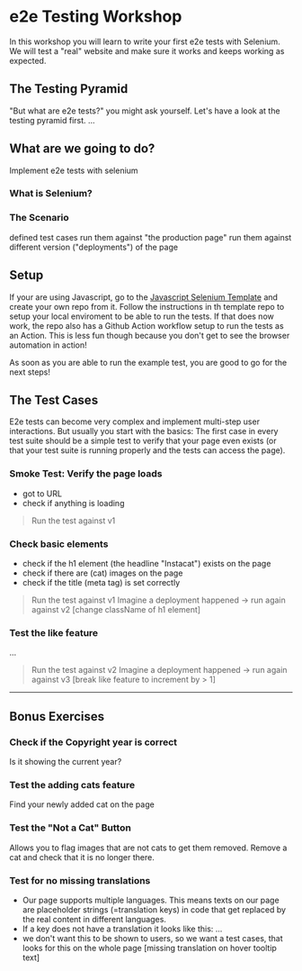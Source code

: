 # e2e Testing Workshop

In this workshop you will learn to write your first e2e tests with Selenium.
We will test a "real" website and make sure it works and keeps working as expected.


## The Testing Pyramid

"But what are e2e tests?" you might ask yourself.
Let's have a look at the testing pyramid first.
...

## What are we going to do?


Implement e2e tests with selenium

### What is Selenium?

### The Scenario

defined test cases 
run them against "the production page"
run them against different version ("deployments") of the page

## Setup

If your are using Javascript, go to the [Javascript Selenium Template](https://github.com/wwcode-berlin-hackevenings/selenium-javascript-template) and create your own repo from it.
Follow the instructions in th template repo to setup your local enviroment to be able to run the tests.
If that does now work, the repo also has a Github Action workflow setup to run the tests as an Action.
This is less fun though because you don't get to see the browser automation in action!

As soon as you are able to run the example test, you are good to go for the next steps!

## The Test Cases

E2e tests can become very complex and implement multi-step user interactions. 
But usually you start with the basics: The first case in every test suite should be a simple test to verify that your page even exists (or that your test suite is running properly and the tests can access the page).

### Smoke Test: Verify the page loads

- got to URL
- check if anything is loading

> Run the test against v1

### Check basic elements

- check if the h1 element (the headline "Instacat") exists on the page
- check if there are (cat) images on the page
- check if the title (meta tag) is set correctly

> Run the test against v1
> Imagine a deployment happened -> run again against v2
[change className of h1 element]

### Test the like feature

...

> Run the test against v2
> Imagine a deployment happened -> run again against v3 
[break like feature to increment by > 1]

----
## Bonus Exercises

### Check if the Copyright year is correct
Is it showing the current year?

### Test the adding cats feature
Find your newly added cat on the page

### Test the "Not a Cat" Button

Allows you to flag images that are not cats to get them removed.
Remove a cat and check that it is no longer there.

### Test for no missing translations

-  Our page supports multiple languages. This means texts on our page are placeholder strings (=translation keys) in code that get replaced by the real content in different languages.
- If a key does not have a translation it looks like this: ...
- we don't want this to be shown to users, so we want a test cases, that looks for this on the whole page
[missing translation on hover tooltip text]
